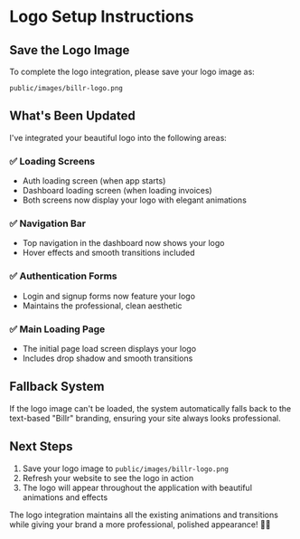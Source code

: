 # Logo Setup Instructions

## Save the Logo Image

To complete the logo integration, please save your logo image as:

```
public/images/billr-logo.png
```

## What's Been Updated

I've integrated your beautiful logo into the following areas:

### ✅ **Loading Screens**
- Auth loading screen (when app starts)
- Dashboard loading screen (when loading invoices)
- Both screens now display your logo with elegant animations

### ✅ **Navigation Bar**
- Top navigation in the dashboard now shows your logo
- Hover effects and smooth transitions included

### ✅ **Authentication Forms**
- Login and signup forms now feature your logo
- Maintains the professional, clean aesthetic

### ✅ **Main Loading Page**
- The initial page load screen displays your logo
- Includes drop shadow and smooth transitions

## Fallback System

If the logo image can't be loaded, the system automatically falls back to the text-based "Billr" branding, ensuring your site always looks professional.

## Next Steps

1. Save your logo image to `public/images/billr-logo.png`
2. Refresh your website to see the logo in action
3. The logo will appear throughout the application with beautiful animations and effects

The logo integration maintains all the existing animations and transitions while giving your brand a more professional, polished appearance! 🎨✨ 